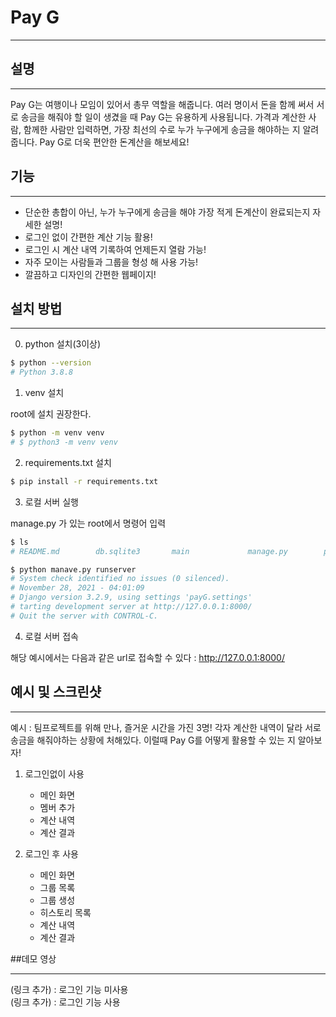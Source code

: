 # Pay G

---    

  
## 설명  

---  
Pay G는 여행이나 모임이 있어서 총무 역할을 해줍니다. 
여러 명이서 돈을 함께 써서 서로 송금을 해줘야 할 일이 생겼을 때 Pay G는 유용하게 사용됩니다.
가격과 계산한 사람, 함께한 사람만 입력하면, 가장 최선의 수로 누가 누구에게 송금을 해야하는 지 알려줍니다. 
Pay G로 더욱 편안한 돈계산을 해보세요!


## 기능

---

+ 단순한 총합이 아닌, 누가 누구에게 송금을 해야 가장 적게 돈계산이 완료되는지 자세한 설명!
+ 로그인 없이 간편한 계산 기능 활용!
+ 로그인 시 계산 내역 기록하여 언제든지 열람 가능!
+ 자주 모이는 사람들과 그룹을 형성 해 사용 가능!
+ 깔끔하고 디자인의 간편한 웹페이지!


## 설치 방법

---
0. python 설치(3이상)
```bash
$ python --version
# Python 3.8.8 

```
1. venv 설치 

root에 설치 권장한다.

```bash
$ python -m venv venv
# $ python3 -m venv venv 
```
2. requirements.txt 설치

```bash
$ pip install -r requirements.txt
```
3. 로컬 서버 실행

manage.py 가 있는 root에서 명령어 입력

```bash
$ ls
# README.md        db.sqlite3       main             manage.py        payG             requirements.txt venv

$ python manave.py runserver
# System check identified no issues (0 silenced).
# November 28, 2021 - 04:01:09
# Django version 3.2.9, using settings 'payG.settings'
# tarting development server at http://127.0.0.1:8000/
# Quit the server with CONTROL-C.
```

4. 로컬 서버 접속

해당 예시에서는 다음과 같은 url로 접속할 수 있다 : http://127.0.0.1:8000/

## 예시 및 스크린샷

---
예시 : 팀프로젝트를 위해 만나, 즐거운 시간을 가진 3명! 각자 계산한 내역이 달라 서로 송금을 해줘야하는 상황에 처해있다.
이럴때 Pay G를 어떻게 활용할 수 있는 지 알아보자!

1. 로그인없이 사용
    + 메인 화면
    + 멤버 추가
    + 계산 내역 
    + 계산 결과


2. 로그인 후 사용 
    + 메인 화면
    + 그룹 목록
    + 그룹 생성
    + 히스토리 목록
    + 계산 내역 
    + 계산 결과



##데모 영상

---

(링크 추가) : 로그인 기능 미사용  
(링크 추가) : 로그인 기능 사용





